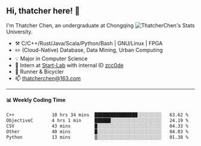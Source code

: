 ## Hi, thatcher here! :wave:

<img align="right" src="https://github-readme-stats.vercel.app/api?username=thatcherchen&title_color=333&text_color=777" alt="ThatcherChen's Stats" >

I'm Thatcher Chen, an undergraduate at Chongqing University.

- :hammer_and_pick:  C/C++/Rust/Java/Scala/Python/Bash | GNU/Linux | FPGA
- :pencil2:  (Cloud-Native) Database, Data Mining, Urban Computing
- :bulb:   Major in Computer Science
- :telescope:  Intern at [Start-Lab](https://github.com/Spatio-Temporal-Lab) with internal ID [zcc0de](https://github.com/zcc0de)
- :seedling:  Runner & Bicycler
- :mailbox: thatcherchen@163.com

---

#### :bar_chart: Weekly Coding Time

<!--START_SECTION:waka-->

```txt
C++              10 hrs 34 mins  ████████████████░░░░░░░░░   63.62 %
ObjectiveC       4 hrs 1 min     ██████░░░░░░░░░░░░░░░░░░░   24.19 %
CSV              43 mins         █░░░░░░░░░░░░░░░░░░░░░░░░   04.33 %
Other            40 mins         █░░░░░░░░░░░░░░░░░░░░░░░░   04.03 %
Python           13 mins         ▒░░░░░░░░░░░░░░░░░░░░░░░░   01.38 %
```

<!--END_SECTION:waka-->
